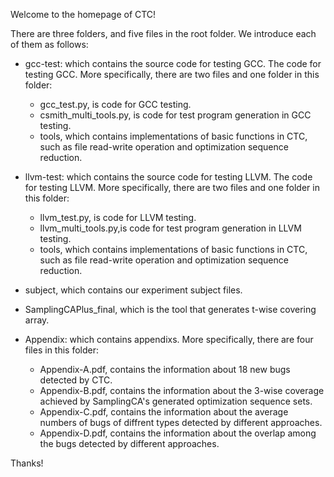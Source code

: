 Welcome to the homepage of CTC!

There are three folders, and five files in the root folder. We introduce each of them as follows:

- gcc-test: which contains the source code for testing GCC. The code for testing GCC. More specifically, there are two files and one folder in this folder:
  - gcc_test.py, is code for GCC testing.
  - csmith_multi_tools.py, is code for test program generation in GCC testing.
  - tools, which contains implementations of basic functions in CTC, such as file read-write operation and optimization sequence reduction.

- llvm-test: which contains the source code for testing LLVM. The code for testing LLVM. More specifically, there are two files and one folder in this folder:
  - llvm_test.py, is code for LLVM testing.
  - llvm_multi_tools.py,is code for test program generation in LLVM testing.
  - tools, which contains implementations of basic functions in CTC, such as file read-write operation and optimization sequence reduction.

- subject, which contains our experiment subject files. 

- SamplingCAPlus_final, which is the tool that generates t-wise covering array.
  
- Appendix: which contains appendixs. More specifically, there are four files in this folder:
  - Appendix-A.pdf, contains the information about 18 new bugs detected by CTC.
  - Appendix-B.pdf, contains the information about the 3-wise coverage achieved by SamplingCA's generated optimization sequence sets.
  - Appendix-C.pdf, contains the information about the average numbers of bugs of diffrent types detected by different approaches.
  - Appendix-D.pdf, contains the information about the overlap among the bugs detected by different approaches.

Thanks!